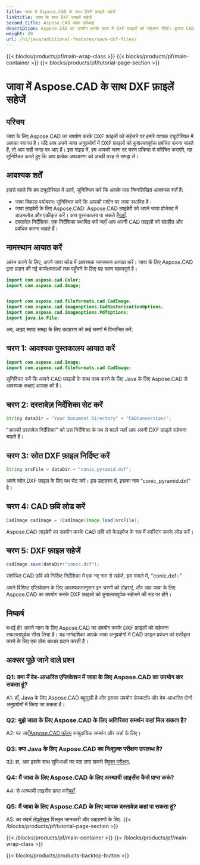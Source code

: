 ```yaml
---
title: जावा में Aspose.CAD के साथ DXF फ़ाइलें सहेजें
linktitle: जावा के साथ DXF फ़ाइलें सहेजें
second_title: Aspose.CAD जावा एपीआई
description: Aspose.CAD का उपयोग करके जावा में DXF फ़ाइलों को सहेजना सीखें। कुशल CAD फ़ाइल प्रबंधन के लिए हमारी चरण-दर-चरण मार्गदर्शिका का पालन करें।
weight: 20
url: /hi/java/additional-features/save-dxf-files/
---
```


{{< blocks/products/pf/main-wrap-class >}}
{{< blocks/products/pf/main-container >}}
{{< blocks/products/pf/tutorial-page-section >}}

# जावा में Aspose.CAD के साथ DXF फ़ाइलें सहेजें

## परिचय

जावा के लिए Aspose.CAD का उपयोग करके DXF फ़ाइलों को सहेजने पर हमारे व्यापक ट्यूटोरियल में आपका स्वागत है। यदि आप अपने जावा अनुप्रयोगों में DXF फ़ाइलों को कुशलतापूर्वक प्रबंधित करना चाहते हैं, तो आप सही जगह पर आए हैं। इस गाइड में, हम आपको चरण दर चरण प्रक्रिया से परिचित कराएंगे, यह सुनिश्चित करते हुए कि आप प्रत्येक अवधारणा को अच्छी तरह से समझ लें।

## आवश्यक शर्तें

इससे पहले कि हम ट्यूटोरियल में उतरें, सुनिश्चित करें कि आपके पास निम्नलिखित आवश्यक शर्तें हैं:

- जावा विकास पर्यावरण: सुनिश्चित करें कि आपकी मशीन पर जावा स्थापित है।
-  जावा लाइब्रेरी के लिए Aspose.CAD: Aspose.CAD लाइब्रेरी को अपने जावा प्रोजेक्ट में डाउनलोड और एकीकृत करें। आप पुस्तकालय पा सकते हैं[यहाँ](https://releases.aspose.com/cad/java/).
- दस्तावेज़ निर्देशिका: एक निर्देशिका स्थापित करें जहाँ आप अपनी CAD फ़ाइलों को संग्रहीत और प्रबंधित करना चाहते हैं।

## नामस्थान आयात करें

आरंभ करने के लिए, अपने जावा कोड में आवश्यक नामस्थान आयात करें। जावा के लिए Aspose.CAD द्वारा प्रदान की गई कार्यक्षमताओं तक पहुँचने के लिए यह चरण महत्वपूर्ण है।

```java
import com.aspose.cad.Color;
import com.aspose.cad.Image;


import com.aspose.cad.fileformats.cad.CadImage;
import com.aspose.cad.imageoptions.CadRasterizationOptions;
import com.aspose.cad.imageoptions.PdfOptions;
import java.io.File;
```

अब, आइए स्पष्ट समझ के लिए उदाहरण को कई चरणों में विभाजित करें:

## चरण 1: आवश्यक पुस्तकालय आयात करें

```java
import com.aspose.cad.Image;
import com.aspose.cad.fileformats.cad.CadImage;
```

सुनिश्चित करें कि आपने CAD फ़ाइलों के साथ काम करने के लिए Java के लिए Aspose.CAD से आवश्यक कक्षाएं आयात की हैं।

## चरण 2: दस्तावेज़ निर्देशिका सेट करें

```java
String dataDir = "Your Document Directory" + "CADConversion/";
```

"आपकी दस्तावेज़ निर्देशिका" को उस निर्देशिका के पथ से बदलें जहाँ आप अपनी DXF फ़ाइलें सहेजना चाहते हैं।

## चरण 3: स्रोत DXF फ़ाइल निर्दिष्ट करें

```java
String srcFile = dataDir + "conic_pyramid.dxf";
```

अपने स्रोत DXF फ़ाइल के लिए पथ सेट करें। इस उदाहरण में, इसका नाम "conic_pyramid.dxf" है।

## चरण 4: CAD छवि लोड करें

```java
CadImage cadImage = (CadImage)Image.load(srcFile);
```

Aspose.CAD लाइब्रेरी का उपयोग करके CAD छवि को कैडइमेज के रूप में कास्टिंग करके लोड करें।

## चरण 5: DXF फ़ाइल सहेजें

```java
cadImage.save(dataDir+"conic.dxf");
```

संशोधित CAD छवि को निर्दिष्ट निर्देशिका में एक नए नाम से सहेजें, इस मामले में, "conic.dxf।"

अपने विशिष्ट एप्लिकेशन के लिए आवश्यकतानुसार इन चरणों को दोहराएं, और आप जावा के लिए Aspose.CAD का उपयोग करके DXF फ़ाइलों को कुशलतापूर्वक सहेजने की राह पर होंगे।

## निष्कर्ष

बधाई हो! आपने जावा के लिए Aspose.CAD का उपयोग करके DXF फ़ाइलों को सहेजना सफलतापूर्वक सीख लिया है। यह मार्गदर्शिका आपके जावा अनुप्रयोगों में CAD फ़ाइल प्रबंधन को एकीकृत करने के लिए एक ठोस आधार प्रदान करती है।

## अक्सर पूछे जाने वाले प्रश्न

### Q1: क्या मैं वेब-आधारित एप्लिकेशन में जावा के लिए Aspose.CAD का उपयोग कर सकता हूं?

A1: हाँ, Java के लिए Aspose.CAD बहुमुखी है और इसका उपयोग डेस्कटॉप और वेब-आधारित दोनों अनुप्रयोगों में किया जा सकता है।

### Q2: मुझे जावा के लिए Aspose.CAD के लिए अतिरिक्त समर्थन कहां मिल सकता है?

 A2: पर जाएँ[Aspose.CAD फोरम](https://forum.aspose.com/c/cad/19) सामुदायिक समर्थन और चर्चा के लिए।

### Q3: क्या Java के लिए Aspose.CAD का निःशुल्क परीक्षण उपलब्ध है?

 उ3: हां, आप इसके साथ सुविधाओं का पता लगा सकते हैं[मुफ्त परीक्षण](https://releases.aspose.com/).

### Q4: मैं जावा के लिए Aspose.CAD के लिए अस्थायी लाइसेंस कैसे प्राप्त करूं?

 A4: से अस्थायी लाइसेंस प्राप्त करें[यहाँ](https://purchase.aspose.com/temporary-license/).

### Q5: मैं जावा के लिए Aspose.CAD के लिए व्यापक दस्तावेज़ कहां पा सकता हूं?

 A5: का संदर्भ लें[प्रलेखन](https://reference.aspose.com/cad/java/) विस्तृत जानकारी और उदाहरणों के लिए.
{{< /blocks/products/pf/tutorial-page-section >}}

{{< /blocks/products/pf/main-container >}}
{{< /blocks/products/pf/main-wrap-class >}}

{{< blocks/products/products-backtop-button >}}
